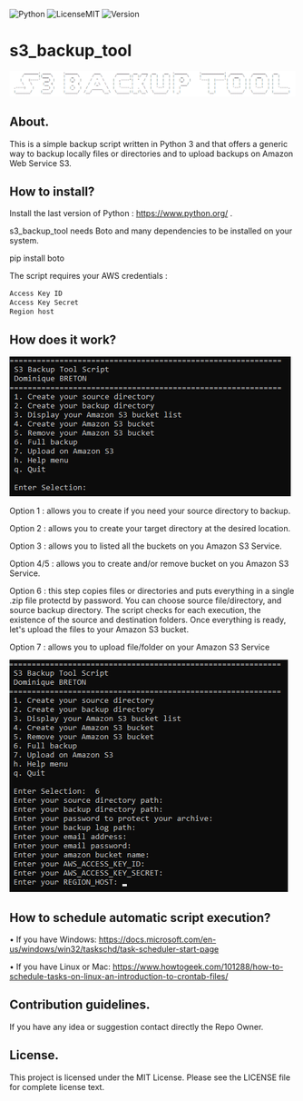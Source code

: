 ![Python](https://img.shields.io/badge/python-3.9.5-red) ![LicenseMIT](https://img.shields.io/badge/license-MIT-brightgreen) ![Version](https://img.shields.io/badge/version-1.0-orange) 

# s3_backup_tool

![Logo](/image/Sans%20titre2.png?raw=true)

## About.

This is a simple backup script written in Python 3 and that offers a generic way to backup locally files or directories and to upload backups on Amazon Web Service S3.

## How to install?

Install the last version of Python : https://www.python.org/ .

s3_backup_tool needs Boto and many dependencies to be installed on your system.

pip install boto


The script requires your AWS credentials :

    Access Key ID 
    Access Key Secret
    Region host


## How does it work?

![Launcher](/image/Sans%20titre.png?raw=true)

Option 1 : allows you to create if you need your source directory to backup.

Option 2 : allows you to create your target directory at the desired location.

Option 3 : allows you to listed all the buckets on you Amazon S3 Service.

Option 4/5 : allows you to create and/or remove bucket on you Amazon S3 Service.

Option 6 : this step copies files or directories and puts everything in a single .zip file protectd by password. You can choose source file/directory, and source                backup directory. The script checks for each execution, the existence of the source and destination folders.
           Once everything is ready, let's upload the files to your Amazon S3 bucket.
           
Option 7 : allows you to upload file/folder on your Amazon S3 Service

![Choice](/image/Sans%20titre1.png?raw=true)

## How to schedule automatic script execution?

• If you have Windows: https://docs.microsoft.com/en-us/windows/win32/taskschd/task-scheduler-start-page

• If you have Linux or Mac: https://www.howtogeek.com/101288/how-to-schedule-tasks-on-linux-an-introduction-to-crontab-files/


## Contribution guidelines.

If you have any idea or suggestion contact directly the Repo Owner.

## License.

This project is licensed under the MIT License. Please see the LICENSE file for complete license text.

